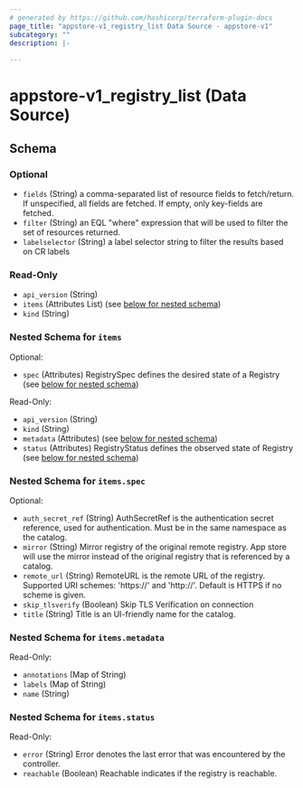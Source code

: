 ```yaml
---
# generated by https://github.com/hashicorp/terraform-plugin-docs
page_title: "appstore-v1_registry_list Data Source - appstore-v1"
subcategory: ""
description: |-
  
---
```


# appstore-v1_registry_list (Data Source)





<!-- schema generated by tfplugindocs -->
## Schema

### Optional

- `fields` (String) a comma-separated list of resource fields to fetch/return.  If unspecified, all fields are fetched.  If empty, only key-fields are fetched.
- `filter` (String) an EQL "where" expression that will be used to filter the set of resources returned.
- `labelselector` (String) a label selector string to filter the results based on CR labels

### Read-Only

- `api_version` (String)
- `items` (Attributes List) (see [below for nested schema](#nestedatt--items))
- `kind` (String)

<a id="nestedatt--items"></a>
### Nested Schema for `items`

Optional:

- `spec` (Attributes) RegistrySpec defines the desired state of a Registry (see [below for nested schema](#nestedatt--items--spec))

Read-Only:

- `api_version` (String)
- `kind` (String)
- `metadata` (Attributes) (see [below for nested schema](#nestedatt--items--metadata))
- `status` (Attributes) RegistryStatus defines the observed state of Registry (see [below for nested schema](#nestedatt--items--status))

<a id="nestedatt--items--spec"></a>
### Nested Schema for `items.spec`

Optional:

- `auth_secret_ref` (String) AuthSecretRef is the authentication secret reference, used for authentication.
Must be in the same namespace as the catalog.
- `mirror` (String) Mirror registry of the original remote registry.
App store will use the mirror instead of the original registry that is referenced by a catalog.
- `remote_url` (String) RemoteURL is the remote URL of the registry. Supported URI schemes: 'https://' and 'http://'.
	Default is HTTPS if no scheme is given.
- `skip_tlsverify` (Boolean) Skip TLS Verification on connection
- `title` (String) Title is an UI-friendly name for the catalog.


<a id="nestedatt--items--metadata"></a>
### Nested Schema for `items.metadata`

Read-Only:

- `annotations` (Map of String)
- `labels` (Map of String)
- `name` (String)


<a id="nestedatt--items--status"></a>
### Nested Schema for `items.status`

Read-Only:

- `error` (String) Error denotes the last error that was encountered by the controller.
- `reachable` (Boolean) Reachable indicates if the registry is reachable.
